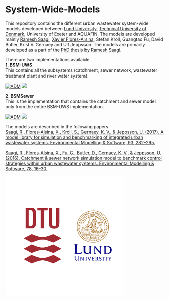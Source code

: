 # System-Wide-Models
This repository contains the different urban wastewater system-wide models developed between [Lund University](https://www.iea.lth.se/), [Technical University of Denmark](https://www.kt.dtu.dk/english/research/prosys), University of Exeter and AQUAFIN. The models are developed mainly [Ramesh Saagi](https://github.com/rsaagi), [Xavier Flores-Alsina](https://github.com/xfalsina), Stefan Kroll, Guangtao Fu, David Butler, Krist V. Gernaey and Ulf Jeppsson. The models are primarily developed as a part of the [PhD thesis](https://www.iea.lth.se/publications/Theses/LTH-IEA-1083.pdf) by [Ramesh Saagi](https://github.com/rsaagi).

There are two implementations available  
<strong>1. BSM-UWS</strong>  
This contains all the subsystems (catchment, sewer network, wastewater treatment plant and river water system).

[![ADM](https://img.shields.io/badge/DOWNLOAD%20BSMUWS-990000?style=for-the-badge)](https://github.com/wwtmodels/System-Wide-Models/releases/download/BSMUWS/BSM-UWS.zip)  [![](https://img.shields.io/github/downloads/wwtmodels/System-Wide-Models/BSMUWS/total?color=990000&label=Downloads&style=for-the-badge)](https://github.com/wwtmodels/System-Wide-Models) 


<strong>2. BSMSewer</strong>  
This is the implementation that contains the catchment and sewer model only from the entire BSM-UWS implementation.


[![ADM](https://img.shields.io/badge/DOWNLOAD%20BSMSewer-990000?style=for-the-badge)](https://github.com/wwtmodels/System-Wide-Models/releases/download/BSMSewer/BSM-Sewer.zip)  [![](https://img.shields.io/github/downloads/wwtmodels/System-Wide-Models/BSMSewer/total?color=990000&label=Downloads&style=for-the-badge)](https://github.com/wwtmodels/System-Wide-Models) 



The models are described in the following papers  
[Saagi, R., Flores-Alsina, X., Kroll, S., Gernaey, K. V., & Jeppsson, U. (2017). A model library for simulation and benchmarking of integrated urban wastewater systems. Environmental Modelling & Software, 93, 282–295.](https://doi.org/10.1016/j.envsoft.2017.03.026)

[Saagi, R., Flores-Alsina, X., Fu, G., Butler, D., Gernaey, K. V., & Jeppsson, U. (2016). Catchment & sewer network simulation model to benchmark control strategies within urban wastewater systems. Environmental Modelling & Software, 78, 16–30.](https://doi.org/10.1016/j.envsoft.2015.12.013)




![logo](logo.png)
